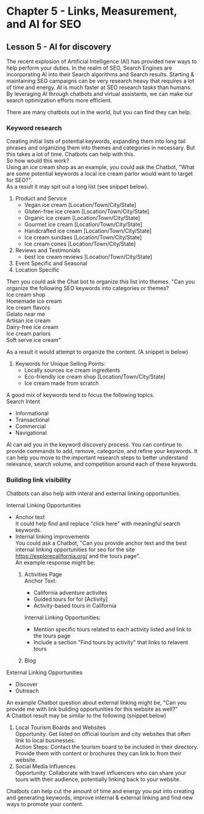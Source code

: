 # Chapter 5 - Links, Measurement, and AI for SEO
## Lesson 5 - AI for discovery

The recent explosion of Artificial Intelligence (AI) has provided new ways to help perform your duties. In the realm of SEO, Search Engines are incorporating AI into their Search algorithms and Search results. Starting & maintaining SEO campaigns can be very research heavy that requires a lot of time and energy. AI is much faster at SEO research tasks than humans. By leveraging AI through chatbots and virtual assistants, we can make our search optimization efforts more efficient.

There are many chatbots out in the world, but you can find they can help.
### Keyword research<br>
  Creating initial lists of potential keywords, expanding them into long tail phrases and organizing them into themes and categories in necessary. But this takes a lot of time. Chatbots can help with this.<br>
  So how would this work?<br>
  Using an ice cream shop as an example, you could ask the Chatbot, "What are some potential keywords a local ice cream parlor would want to target for SEO?".<br>
  As a result it may spit out a long list (see snippet below).
  1. Product and Service
     - Vegan ice cream [Location/Town/City/State]
     - Gluten-free ice cream [Location/Town/City/State]
     - Organic ice cream [Location/Town/City/State]
     - Gourmet ice cream [Location/Town/City/State]
     - Handcrafted ice cream [Location/Town/City/State]
     - Ice cream sundaes [Location/Town/City/State]
     - Ice cream cones [Location/Town/City/State]
  2. Reviews and Testimonials
     - best ice cream reviews [Location/Town/City/State]
  3. Event Specific and Seasonal
  4. Location Specific

  Then you could ask the Chat bot to organize this list into themes. "Can you organize the following SEO keywords into categories or themes?<br>
  Ice cream shop<br>
  Homemade ice cream<br>
  Ice cream flavors<br>
  Gelato near me<br>
  Artisan ice cream<br>
  Dairy-free ice cream<br>
  Ice cream parlors<br>
  Soft serve ice cream"

  As a result it would attempt to organize the content. (A snippet is below)<br>
  1. Keywords for Unique Selling Points:
     - Locally sources ice cream ingredients
     - Eco-friendly ice cream shop [Location/Town/City/State]
     - Ice cream made from scratch

A good mix of keywords tend to focus the following topics.<br>
Search Intent
- Informational
- Transactional
- Commercial
- Navigational

AI can aid you in the keyword discovery process. You can continue to provide commands to add, remove, categorize, and refine your keywords. It can help you move to the important research steps to better understand relevance, search volume, and competition around each of these keywords.


### Building link visibility
Chatbots can also help with interal and external linking opportunities.

Internal Linking Opportunities
- Anchor text<br>
  It could help find and replace "click here" with meaningful search keywords.
- Internal linking improvements<br>
  You could ask a Chatbot, "Can you provide anchor text and the best internal linking opportunities for seo for the site https://explorecalifornia.org/ and the tours page".<br>
  An example response might be:<br>
  1. Activities Page<br>
     Anchor Text:<br>
     - California adventure activites
     - Guided tours for for [Activity]
     - Activity-based tours in California

     Internal Linking Opportunities:
     - Mention specific tours related to each activity listed and link to the tours page
     - Include a section "Find tours by activity" that links to relavent tours
  
  2. Blog


External Linking Opportunities
- Discover
- Outreach

An example Chatbot question about external linking might be, "Can you provide me with link building opportunities for this website as well?"<br>
A Chatbot result may be similar to the following (snippet below)
1. Local Tourism Boards and Websites<br>
   Opportunity: Get listed on official tourism and city websites that often link to local businesses.<br>
   Action Steps: Contact the tourism board to be included in their directory. Provide them with content or brochures they can link to from their website.
2. Social Media Influences<br>
   Opportunity: Collaborate with travel influencers who can share your tours with their audience, potentially linking back to your website.


Chatbots can help cut the amount of time and energy you put into creating and generating keywords, improve internal & external linking and find new ways to promote your content.

